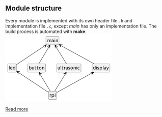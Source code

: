 ## Module structure
Every module is implemented with its own header file `.h` and implementation file `.c`, except _main_ has only an implementation file. The build process is automated with **make**.  
![Module structure](../doc/img/modules.png)

[Read more](https://gitlab.htw-berlin.de/c71_cse/2022ws_team3/-/wikis/Implementation)